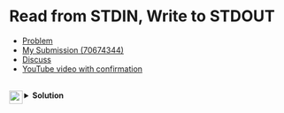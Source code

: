 <h1>Read from STDIN, Write to STDOUT</h1>

<p>
<ul>
<li><a href="https://www.hackerearth.com/practice/basic-programming/input-output/basics-of-input-output/practice-problems/algorithm/io-exercise/">Problem</a></li>
<li><a href="https://www.hackerearth.com/submission/70674344/">My Submission (70674344)</a></li>
<li><a href="https://www.hackerearth.com/practice/basic-programming/input-output/basics-of-input-output/practice-problems/algorithm/io-exercise/discussion/swift-solution-for-r-7de2faf8/">Discuss</a></li>
<li><a href="https://youtu.be/NoIy_4G_W1Y">YouTube video with confirmation</a></li>
</ul>
</p>

<br>

<details>
<summary>
    <img src="https://git.io/JDE5D" height="24" align="left" alt="swift">
    <b>Solution</b>
</summary>

<br/>

```swift
if let valN = Int(readLine(strippingNewline: true)!), (0...10).contains(valN) {
    print(valN * 2)
}
if let valS = readLine(strippingNewline: true), (1...15).contains(valS.count) {
    print(valS)
}
```

</details>
